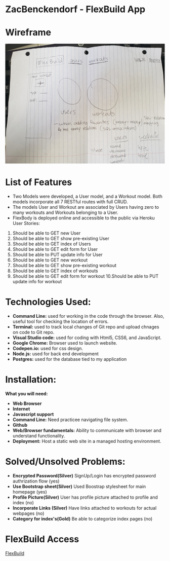 # ZacBenckendorf - FlexBuild App

# Wireframe 
![alt text](public/css/images/FlexBuild.jpg)

# List of Features
- Two Models were developed, a User model, and a Workout model. Both models incorporate all 7 RESTful routes with full CRUD.
- The models User and Workout are associated by Users having zero to many workouts and Workouts belonging to a User. 
- FlexBody is deployed online and accessible to the public via Heroku
User Stories:
1. Should be able to GET new User
2. Should be able to GET show pre-existing User
3. Should be able to GET index of Users
4. Should be able to GET edit form for User
5. Should be able to PUT update info for User
6. Should be able to GET new workout
7. Should be able to GET show pre-existing workout
8. Should be able to GET index of workouts
9. Should be able to GET edit form for workout
10.Should be able to PUT update info for workout

# Technologies Used:
- **Command Line:** used for working in the code through the browser. Also, useful tool for checking the location of errors.
- **Terminal:** used to track local changes of Git repo and upload chnages on code to Git repo.
- **Visual Studio code:** used for coding with Html5, CSS6, and JavaScript.
- **Google Chrome:** Browser used to launch website.
- **Codepen.io:** used for css design.
- **Node.js:** used for back end development
- **Postgres:** used for the database tied to my application 

# Installation:
**What you will need:**
- **Web Browser**
- **Internet**
- **Javascript support**
- **Command Line:** Need practicee navigating file system.
- **Github**
- **Web/Browser fundamentals:** Ability to communicate with browser and understand functionality.
- **Deployment:** Host a static web site in a managed hosting environment.

# Solved/Unsolved Problems:
- **Encrypted Password(Silver)** SignUp/Login has encrypted password authrization flow (yes)
- **Use Bootstrap sheet(Silver)** Used Boostrap stylesheet for main homepage (yes)
- **Profile Picture(Silver)** User has profile picture attached to profile and index (no)
- **Incorporate Links (Silver)** Have links attached to workouts for actual webpages (no)
- **Category for index's(Gold)** Be able to categorize index pages (no)

# FlexBuild Access

[FlexBuild](https://flexbuild-app.herokuapp.com/)

